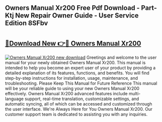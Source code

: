 ## Owners Manual Xr200 Free Pdf Download - Part-Ktj New Repair Owner Guide - User Service Edition 8SFbv

# <h2><a href="http://bc64660.oget.top/?id=Owners+Manual+Xr200">🔗Download New 👉🔴 Owners Manual Xr200</a></h2>

[![Owners Manual Xr200 new download](https://i.imgur.com/5g1atiW.png)](http://bc64660.oget.top/?id=Owners+Manual+Xr200)
Greetings and welcome to the user manual for your newly obtained Owners Manual Xr200. This manual is intended to help you become an expert user of your product by providing a detailed explanation of its features, functions, and benefits. You will find step-by-step instructions for installation, usage, maintenance, and troubleshooting. Please Keep This Manual for Future Reference This manual will be your reliable guide to using your new Owners Manual Xr200 effectively. Owners Manual Xr200 advanced features include multi-language support, real-time translation, customizable settings, and automatic syncing, all of which can be accessed and customized through the user interface. We're Always Here for You Owners Manual Xr200. Our customer support team is dedicated to assisting you with any inquiries.
